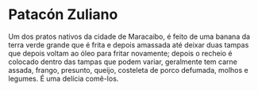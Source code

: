 # Patacón Zuliano

Um dos pratos nativos da cidade de Maracaibo, é feito de uma banana da terra verde grande que é frita e depois amassada até deixar duas tampas que depois voltam ao óleo para fritar novamente; depois o recheio é colocado dentro das tampas que podem variar, geralmente tem carne assada, frango, presunto, queijo, costeleta de porco defumada, molhos e legumes. É uma delícia comê-los.
